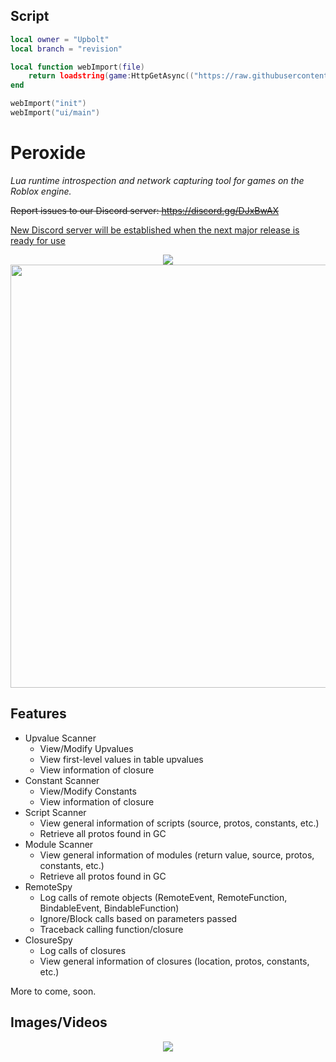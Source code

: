 ## Script
```lua
local owner = "Upbolt"
local branch = "revision"

local function webImport(file)
    return loadstring(game:HttpGetAsync(("https://raw.githubusercontent.com/%s/Peroxide/%s/%s.lua"):format(owner, branch, file)), file .. '.lua')()
end

webImport("init")
webImport("ui/main")
```

# Peroxide
<i>Lua runtime introspection and network capturing tool for games on the Roblox engine.</i>

~~Report issues to our Discord server: https://discord.gg/DJxBwAX~~

<ins>New Discord server will be established when the next major release is ready for use</ins>

<p align="center">
    <img src="https://cdn.discordapp.com/attachments/633472429917995038/722143730500501534/Hydroxide_Logo.png"/>
    </br>
    <img src="https://raw.githubusercontent.com/Upbolt/Peroxide/revision/github-assets/ui.png" width="677px"/>
</p>

## Features
* Upvalue Scanner
    * View/Modify Upvalues
    * View first-level values in table upvalues
    * View information of closure
* Constant Scanner
    * View/Modify Constants
    * View information of closure
* Script Scanner
    * View general information of scripts (source, protos, constants, etc.)
    * Retrieve all protos found in GC
* Module Scanner
    * View general information of modules (return value, source, protos, constants, etc.)
    * Retrieve all protos found in GC
* RemoteSpy
    * Log calls of remote objects (RemoteEvent, RemoteFunction, BindableEvent, BindableFunction)
    * Ignore/Block calls based on parameters passed
    * Traceback calling function/closure
* ClosureSpy
    * Log calls of closures
    * View general information of closures (location, protos, constants, etc.)

More to come, soon.

## Images/Videos
<p align="center">
    <img src="https://i.gyazo.com/63afdd764cdca533af5ebca843217a7e.gif" />
</p>

